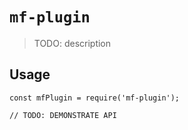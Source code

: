 # `mf-plugin`

> TODO: description

## Usage

```
const mfPlugin = require('mf-plugin');

// TODO: DEMONSTRATE API
```
